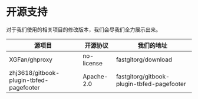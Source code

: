 # 开源支持

对于我们使用的相关项目的修改版本，我们会尽我们全力展示出来。

| 源项目 | 开源协议 | 我们的地址 |
| ------ | ------- | ---------- |
| XGFan/ghproxy | no-license | fastgitorg/download |
| zhj3618/gitbook-plugin-tbfed-pagefooter | Apache-2.0 | fastgitorg/gitbook-plugin-tbfed-pagefooter |
